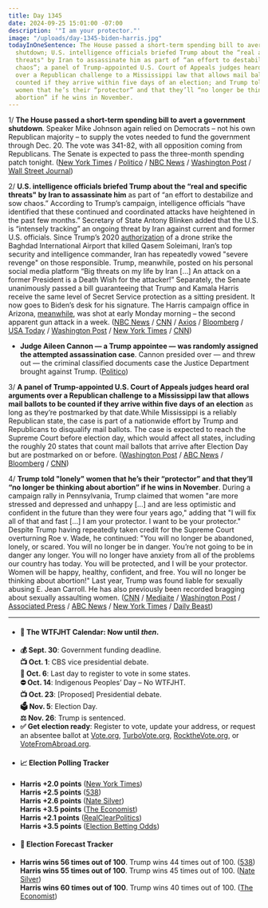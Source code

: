 ```yaml
---
title: Day 1345
date: 2024-09-25 15:01:00 -07:00
description: '"I am your protector."'
image: "/uploads/day-1345-biden-harris.jpg"
todayInOneSentence: The House passed a short-term spending bill to avert a government
  shutdown; U.S. intelligence officials briefed Trump about the “real and specific
  threats" by Iran to assassinate him as part of “an effort to destabilize and sow
  chaos”; a panel of Trump-appointed U.S. Court of Appeals judges heard oral arguments
  over a Republican challenge to a Mississippi law that allows mail ballots to be
  counted if they arrive within five days of an election; and Trump told "lonely"
  women that he’s their “protector” and that they’ll “no longer be thinking about
  abortion” if he wins in November.
---
```


1/ **The House passed a short-term spending bill to avert a government shutdown**. Speaker Mike Johnson again relied on Democrats – not his own Republican majority – to supply the votes needed to fund the government through Dec. 20. The vote was 341-82, with all opposition coming from Republicans. The Senate is expected to pass the three-month spending patch tonight. ([New York Times](https://www.nytimes.com/2024/09/25/us/politics/house-short-term-spending-bill.html) / [Politico](https://www.politico.com/live-updates/2024/09/25/congress/house-passes-spending-patch-00181038) / [NBC News](https://www.nbcnews.com/politics/congress/house-poised-pass-bill-avert-shutdown-dropping-trump-voting-plan-rcna172426) / [Washington Post](https://www.washingtonpost.com/business/2024/09/25/government-shutdown-vote-live-updates/) / [Wall Street Journal](https://www.wsj.com/politics/policy/lawmakers-are-set-to-pass-bill-averting-government-shutdown-before-election-a67485ff))

2/ **U.S. intelligence officials briefed Trump about the “real and specific threats" by Iran to assassinate him** as part of “an effort to destabilize and sow chaos.” According to Trump’s campaign, intelligence officials “have identified that these continued and coordinated attacks have heightened in the past few months.” Secretary of State Antony Blinken added that the U.S. is “intensely tracking” an ongoing threat by Iran against current and former U.S. officials. Since Trump’s 2020 [authorization](https://whatthefuckjusthappenedtoday.com/2020/01/05/day-1081/#1-trump-authorized-a-drone-strike-at) of a drone strike the Baghdad International Airport that killed Qasem Soleimani, Iran’s top security and intelligence commander, Iran has repeatedly vowed "severe revenge" on those responsible. Trump, meanwhile, posted on his personal social media platform “Big threats on my life by Iran [...] An attack on a former President is a Death Wish for the attacker!” Separately, the Senate unanimously passed a bill guaranteeing that Trump and Kamala Harris receive the same level of Secret Service protection as a sitting president. It now goes to Biden’s desk for his signature. The Harris campaign office in Arizona, [meanwhile](https://abcnews.go.com/US/harris-campaign-office-arizona-damaged-apparent-gunfire-police/story?id=114077756), was shot at early Monday morning – the second apparent gun attack in a week. ([NBC News](https://www.nbcnews.com/politics/donald-trump/trump-briefed-ongoing-iranian-threats-assassinate-campaign-says-rcna172588) / [CNN](https://www.cnn.com/2024/09/24/politics/senate-bill-secret-service-protection-trump/index.html) / [Axios](https://www.axios.com/2024/09/25/trump-iran-assassinate-threats-intelligence-briefing-odi) / [Bloomberg](https://www.bloomberg.com/news/articles/2024-09-25/trump-told-of-specific-iran-assassination-plot-campaign-says) / [USA Today](https://www.usatoday.com/story/news/politics/2024/09/24/trump-says-iran-wants-to-assassinate-him-to-sow-havoc-in-us/75371209007/) / [Washington Post](https://www.washingtonpost.com/politics/2024/09/24/trump-iran-harris-intelligence/) / [New York Times](https://www.nytimes.com/2024/09/24/us/politics/trump-iran-threats.html) / [CNN](https://www.cnn.com/2024/09/25/politics/blinken-us-tracking-iran-threats-officials/index.html))

* **Judge Aileen Cannon — a Trump appointee — was randomly assigned the attempted assassination case**. Cannon presided over — and threw out — the criminal classified documents case the Justice Department brought against Trump. ([Politico](https://www.politico.com/news/2024/09/24/ryan-routh-aileen-cannon-charged-00180836))

3/ **A panel of Trump-appointed U.S. Court of Appeals judges heard oral arguments over a Republican challenge to a Mississippi law that allows mail ballots to be counted if they arrive within five days of an election** as long as they’re postmarked by that date.While Mississippi is a reliably Republican state, the case is part of a nationwide effort by Trump and Republicans to disqualify mail ballots. The case is expected to reach the Supreme Court before election day, which would affect all states, including the roughly 20 states that count mail ballots that arrive after Election Day but are postmarked on or before. ([Washington Post](https://www.washingtonpost.com/politics/2024/09/24/mississippi-mail-ballots-trump/) / [ABC News](https://abcnews.go.com/Politics/conservative-appeals-court-judges-heard-mississippi-case-peel/story?id=114045219) / [Bloomberg](https://www.bloomberg.com/news/articles/2024-09-24/late-arriving-2024-ballots-challenged-by-gop-at-appeals-court) / [CNN](https://www.cnn.com/2024/09/24/politics/mississippi-mail-in-ballots-5th-circuit/index.html))

4/ **Trump told "lonely" women that he’s their “protector” and that they’ll “no longer be thinking about abortion” if he wins in November**. During a campaign rally in Pennsylvania, Trump claimed that women "are more stressed and depressed and unhappy [...] and are less optimistic and confident in the future than they were four years ago," adding that "I will fix all of that and fast [...] I am your protector. I want to be your protector." Despite Trump having repeatedly taken credit for the Supreme Court overturning Roe v. Wade, he continued: "You will no longer be abandoned, lonely, or scared. You will no longer be in danger. You’re not going to be in danger any longer. You will no longer have anxiety from all of the problems our country has today. You will be protected, and I will be your protector. Women will be happy, healthy, confident, and free. You will no longer be thinking about abortion!" Last year, Trump was found liable for sexually abusing E. Jean Carroll. He has also previously been recorded bragging about sexually assaulting women. ([CNN](https://www.cnn.com/2024/09/24/politics/donald-trump-women-voters-protector-abortion/index.html) / [Mediaite](https://www.mediaite.com/politics/trump-tells-lonely-women-they-will-no-longer-be-thinking-about-abortion-if-he-wins/) / [Washington Post](https://www.washingtonpost.com/elections/2024/09/25/trump-women-voters-harris/) / [Associated Press](https://apnews.com/article/trump-women-protector-abortion-election-697ce355f7386bfd192b99bb00322705) / [ABC News](https://abcnews.go.com/US/wireStory/trump-tells-women-protector-gop-struggles-outreach-female-114065147) / [New York Times](https://www.nytimes.com/2024/09/23/us/politics/trump-women-abortion.html) / [Daily Beast](https://www.thedailybeast.com/trump-with-a-straight-face-tells-women-i-am-your-protector))



---

* #### 📅 The WTFJHT Calendar: Now until *then*. 
* **💰 Sept. 30**: Government funding deadline. \
**📺 Oct. 1**: CBS vice presidential debate. \
**📆 Oct. 6**: Last day to register to vote in some states. \
**⛔️ Oct. 14**: Indigenous Peoples’ Day – No WTFJHT. \
**📺 Oct. 23**: [Proposed] Presidential debate. \
**🗳️ Nov. 5**: Election Day. \
**⚖️ Nov. 26**: Trump is sentenced. 
* **✅ Get election ready**: Register to vote, update your address, or request an absentee ballot at [Vote.org](https://www.vote.org/), [TurboVote.org](https://turbovote.org/), [RocktheVote.org](https://www.rockthevote.org/), or [VoteFromAbroad.org](https://www.votefromabroad.org/).
* #### 📈 Election Polling Tracker
* **Harris +2.0 points** ([New York Times](https://www.nytimes.com/interactive/2024/us/elections/polls-president.html)) \
**Harris +2.5 points** ([538](https://projects.fivethirtyeight.com/polls/president-general/2024/national/)) \
**Harris +2.6 points** ([Nate Silver](https://www.natesilver.net/p/nate-silver-2024-president-election-polls-model)) \
**Harris +3.5 points** ([The Economist](https://www.economist.com/interactive/us-2024-election/trump-harris-polls)) \
**Harris +2.1 points** ([RealClearPolitics](https://www.realclearpolling.com/polls/president/general/2024/trump-vs-harris)) \
**Harris +3.5 points** ([Election Betting Odds](https://www.electionbettingodds.com/))
* #### 🔮 Election Forecast Tracker
* **Harris wins 56 times out of 100**. Trump wins 44 times out of 100. ([538](https://projects.fivethirtyeight.com/2024-election-forecast/)) \
**Harris wins 55 times out of 100**. Trump wins 45 times out of 100. ([Nate Silver](https://www.natesilver.net/p/nate-silver-2024-president-election-polls-model)) \
**Harris wins 60 times out of 100**. Trump wins 40 times out of 100. ([The Economist](https://www.economist.com/interactive/us-2024-election/prediction-model/president/))
